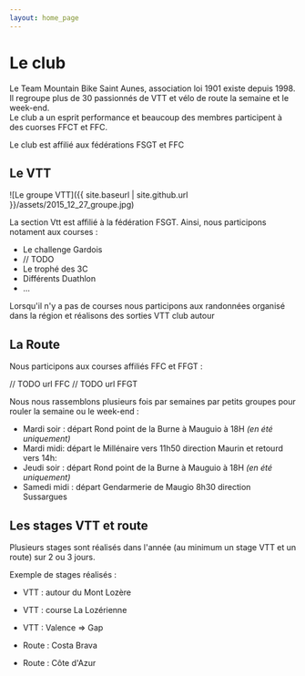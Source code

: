 ```yaml
---
layout: home_page
---
```


<!--= empty-->

# Le club

Le Team Mountain Bike Saint Aunes, association loi 1901 existe depuis 1998.  
Il regroupe plus de 30 passionnés de VTT et vélo de route la semaine et le week-end.  
Le club a un esprit performance et beaucoup des membres participent à des cuorses FFCT et FFC.

Le club est affilié aux fédérations FSGT et FFC

## Le VTT

![Le groupe VTT]({{ site.baseurl | site.github.url }}/assets/2015_12_27_groupe.jpg)

La section Vtt est affilié à la fédération FSGT. Ainsi, nous participons notament aux courses :

- Le challenge Gardois
- // TODO
- Le trophé des 3C
- Différents Duathlon
- ...

Lorsqu'il n'y a pas de courses nous participons aux randonnées organisé dans la région et réalisons des sorties VTT club autour


## La Route

Nous participons aux courses affiliés FFC et FFGT :

// TODO url FFC
// TODO url FFGT


Nous nous rassemblons plusieurs fois par semaines par petits groupes pour rouler la semaine ou le week-end :

- Mardi soir : départ Rond point de la Burne à Mauguio à 18H *(en été uniquement)* 
- Mardi midi: départ le Millénaire vers 11h50 direction Maurin et retourd vers 14h: 
- Jeudi soir : départ Rond point de la Burne à Mauguio à 18H *(en été uniquement)* 
- Samedi midi : départ Gendarmerie de Maugio 8h30 direction Sussargues
 
## Les stages VTT et route

Plusieurs stages sont réalisés dans l'année (au minimum un stage VTT et un route) sur 2 ou 3 jours.

Exemple de stages réalisés :

- VTT : autour du Mont Lozère
- VTT : course La Lozérienne
- VTT : Valence => Gap

- Route : Costa Brava
- Route : Côte d'Azur
